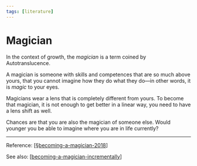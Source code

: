 ```yaml
---
tags: [literature]
---
```


# Magician

In the context of growth, the *magician* is a term coined by Autotranslucence. 

A magician is someone with skills and competences that are so much above yours, that you cannot imagine how they do what they do—in other words, it is *magic* to your eyes.

Magicians wear a lens that is completely different from yours. To become that magician, it is not enough to get better in a linear way, you need to have a lens shift as well.

Chances are that you are also the magician of someone else. Would younger you be able to imagine where you are in life currently?

---
Reference: [[§becoming-a-magician-2018]]

See also: [[becoming-a-magician-incrementally]]


[//begin]: # "Autogenerated link references for markdown compatibility"
[§becoming-a-magician-2018]: ../1-reference/§becoming-a-magician-2018 "Becoming a Magician (2018)"
[becoming-a-magician-incrementally]: ../4-permanent/becoming-a-magician-incrementally "Becoming a Magician Incrementally"
[//end]: # "Autogenerated link references"